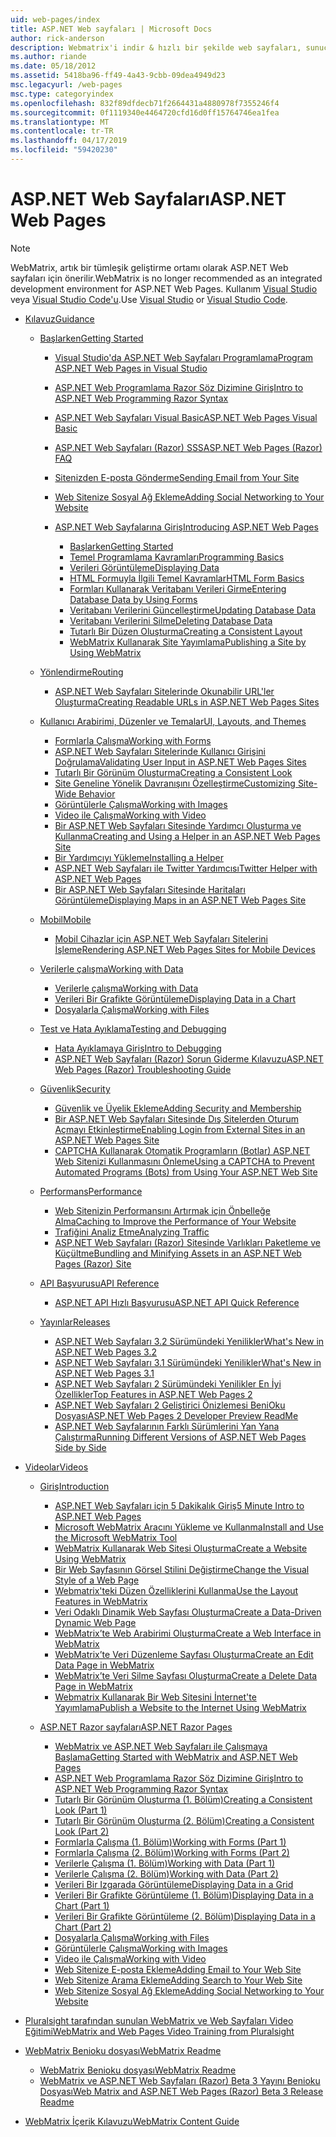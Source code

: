 ```yaml
---
uid: web-pages/index
title: ASP.NET Web sayfaları | Microsoft Docs
author: rick-anderson
description: Webmatrix'i indir & hızlı bir şekilde web sayfaları, sunucu kodunu HTML ile birleştirmenin basit bir şekilde oluşturmayı öğrenin.
ms.author: riande
ms.date: 05/18/2012
ms.assetid: 5418ba96-ff49-4a43-9cbb-09dea4949d23
msc.legacyurl: /web-pages
msc.type: categoryindex
ms.openlocfilehash: 832f89dfdecb71f2664431a4880978f7355246f4
ms.sourcegitcommit: 0f1119340e4464720cfd16d0ff15764746ea1fea
ms.translationtype: MT
ms.contentlocale: tr-TR
ms.lasthandoff: 04/17/2019
ms.locfileid: "59420230"
---
```

# <a name="aspnet-web-pages"></a><span data-ttu-id="4e15c-103">ASP.NET Web Sayfaları</span><span class="sxs-lookup"><span data-stu-id="4e15c-103">ASP.NET Web Pages</span></span>


> [!NOTE] 
> <span data-ttu-id="4e15c-104">WebMatrix, artık bir tümleşik geliştirme ortamı olarak ASP.NET Web sayfaları için önerilir.</span><span class="sxs-lookup"><span data-stu-id="4e15c-104">WebMatrix is no longer recommended as an integrated development environment for ASP.NET Web Pages.</span></span> <span data-ttu-id="4e15c-105">Kullanım [Visual Studio](xref:aspnet/web-pages/overview/getting-started/program-asp-net-web-pages-in-visual-studio) veya [Visual Studio Code'u](https://code.visualstudio.com/).</span><span class="sxs-lookup"><span data-stu-id="4e15c-105">Use [Visual Studio](xref:aspnet/web-pages/overview/getting-started/program-asp-net-web-pages-in-visual-studio) or [Visual Studio Code](https://code.visualstudio.com/).</span></span>

- [<span data-ttu-id="4e15c-106">Kılavuz</span><span class="sxs-lookup"><span data-stu-id="4e15c-106">Guidance</span></span>](overview/index.md)

    - [<span data-ttu-id="4e15c-107">Başlarken</span><span class="sxs-lookup"><span data-stu-id="4e15c-107">Getting Started</span></span>](overview/getting-started/index.md)

        - [<span data-ttu-id="4e15c-108">Visual Studio'da ASP.NET Web Sayfaları Programlama</span><span class="sxs-lookup"><span data-stu-id="4e15c-108">Program ASP.NET Web Pages in Visual Studio</span></span>](overview/getting-started/program-asp-net-web-pages-in-visual-studio.md)
        - [<span data-ttu-id="4e15c-109">ASP.NET Web Programlama Razor Söz Dizimine Giriş</span><span class="sxs-lookup"><span data-stu-id="4e15c-109">Intro to ASP.NET Web Programming Razor Syntax</span></span>](overview/getting-started/introducing-razor-syntax-c.md)
        - [<span data-ttu-id="4e15c-110">ASP.NET Web Sayfaları Visual Basic</span><span class="sxs-lookup"><span data-stu-id="4e15c-110">ASP.NET Web Pages Visual Basic</span></span>](overview/getting-started/introducing-razor-syntax-vb.md)
        - [<span data-ttu-id="4e15c-111">ASP.NET Web Sayfaları (Razor) SSS</span><span class="sxs-lookup"><span data-stu-id="4e15c-111">ASP.NET Web Pages (Razor) FAQ</span></span>](overview/getting-started/aspnet-web-pages-razor-faq.md)
        - [<span data-ttu-id="4e15c-112">Sitenizden E-posta Gönderme</span><span class="sxs-lookup"><span data-stu-id="4e15c-112">Sending Email from Your Site</span></span>](overview/getting-started/11-adding-email-to-your-web-site.md)
        - [<span data-ttu-id="4e15c-113">Web Sitenize Sosyal Ağ Ekleme</span><span class="sxs-lookup"><span data-stu-id="4e15c-113">Adding Social Networking to Your Website</span></span>](overview/getting-started/13-adding-social-networking-to-your-web-site.md)
        - [<span data-ttu-id="4e15c-114">ASP.NET Web Sayfalarına Giriş</span><span class="sxs-lookup"><span data-stu-id="4e15c-114">Introducing ASP.NET Web Pages</span></span>](overview/getting-started/introducing-aspnet-web-pages-2/index.md)

            - [<span data-ttu-id="4e15c-115">Başlarken</span><span class="sxs-lookup"><span data-stu-id="4e15c-115">Getting Started</span></span>](overview/getting-started/introducing-aspnet-web-pages-2/getting-started.md)
            - [<span data-ttu-id="4e15c-116">Temel Programlama Kavramları</span><span class="sxs-lookup"><span data-stu-id="4e15c-116">Programming Basics</span></span>](overview/getting-started/introducing-aspnet-web-pages-2/intro-to-web-pages-programming.md)
            - [<span data-ttu-id="4e15c-117">Verileri Görüntüleme</span><span class="sxs-lookup"><span data-stu-id="4e15c-117">Displaying Data</span></span>](overview/getting-started/introducing-aspnet-web-pages-2/displaying-data.md)
            - [<span data-ttu-id="4e15c-118">HTML Formuyla İlgili Temel Kavramlar</span><span class="sxs-lookup"><span data-stu-id="4e15c-118">HTML Form Basics</span></span>](overview/getting-started/introducing-aspnet-web-pages-2/form-basics.md)
            - [<span data-ttu-id="4e15c-119">Formları Kullanarak Veritabanı Verileri Girme</span><span class="sxs-lookup"><span data-stu-id="4e15c-119">Entering Database Data by Using Forms</span></span>](overview/getting-started/introducing-aspnet-web-pages-2/entering-data.md)
            - [<span data-ttu-id="4e15c-120">Veritabanı Verilerini Güncelleştirme</span><span class="sxs-lookup"><span data-stu-id="4e15c-120">Updating Database Data</span></span>](overview/getting-started/introducing-aspnet-web-pages-2/updating-data.md)
            - [<span data-ttu-id="4e15c-121">Veritabanı Verilerini Silme</span><span class="sxs-lookup"><span data-stu-id="4e15c-121">Deleting Database Data</span></span>](overview/getting-started/introducing-aspnet-web-pages-2/deleting-data.md)
            - [<span data-ttu-id="4e15c-122">Tutarlı Bir Düzen Oluşturma</span><span class="sxs-lookup"><span data-stu-id="4e15c-122">Creating a Consistent Layout</span></span>](overview/getting-started/introducing-aspnet-web-pages-2/layouts.md)
            - [<span data-ttu-id="4e15c-123">WebMatrix Kullanarak Site Yayımlama</span><span class="sxs-lookup"><span data-stu-id="4e15c-123">Publishing a Site by Using WebMatrix</span></span>](overview/getting-started/introducing-aspnet-web-pages-2/publishing.md)
    - [<span data-ttu-id="4e15c-124">Yönlendirme</span><span class="sxs-lookup"><span data-stu-id="4e15c-124">Routing</span></span>](overview/routing/index.md)

        - [<span data-ttu-id="4e15c-125">ASP.NET Web Sayfaları Sitelerinde Okunabilir URL'ler Oluşturma</span><span class="sxs-lookup"><span data-stu-id="4e15c-125">Creating Readable URLs in ASP.NET Web Pages Sites</span></span>](overview/routing/creating-readable-urls-in-aspnet-web-pages-sites.md)
    - [<span data-ttu-id="4e15c-126">Kullanıcı Arabirimi, Düzenler ve Temalar</span><span class="sxs-lookup"><span data-stu-id="4e15c-126">UI, Layouts, and Themes</span></span>](overview/ui-layouts-and-themes/index.md)

        - [<span data-ttu-id="4e15c-127">Formlarla Çalışma</span><span class="sxs-lookup"><span data-stu-id="4e15c-127">Working with Forms</span></span>](overview/ui-layouts-and-themes/4-working-with-forms.md)
        - [<span data-ttu-id="4e15c-128">ASP.NET Web Sayfaları Sitelerinde Kullanıcı Girişini Doğrulama</span><span class="sxs-lookup"><span data-stu-id="4e15c-128">Validating User Input in ASP.NET Web Pages Sites</span></span>](overview/ui-layouts-and-themes/validating-user-input-in-aspnet-web-pages-sites.md)
        - [<span data-ttu-id="4e15c-129">Tutarlı Bir Görünüm Oluşturma</span><span class="sxs-lookup"><span data-stu-id="4e15c-129">Creating a Consistent Look</span></span>](overview/ui-layouts-and-themes/3-creating-a-consistent-look.md)
        - [<span data-ttu-id="4e15c-130">Site Geneline Yönelik Davranışını Özelleştirme</span><span class="sxs-lookup"><span data-stu-id="4e15c-130">Customizing Site-Wide Behavior</span></span>](overview/ui-layouts-and-themes/18-customizing-site-wide-behavior.md)
        - [<span data-ttu-id="4e15c-131">Görüntülerle Çalışma</span><span class="sxs-lookup"><span data-stu-id="4e15c-131">Working with Images</span></span>](overview/ui-layouts-and-themes/9-working-with-images.md)
        - [<span data-ttu-id="4e15c-132">Video ile Çalışma</span><span class="sxs-lookup"><span data-stu-id="4e15c-132">Working with Video</span></span>](overview/ui-layouts-and-themes/10-working-with-video.md)
        - [<span data-ttu-id="4e15c-133">Bir ASP.NET Web Sayfaları Sitesinde Yardımcı Oluşturma ve Kullanma</span><span class="sxs-lookup"><span data-stu-id="4e15c-133">Creating and Using a Helper in an ASP.NET Web Pages Site</span></span>](overview/ui-layouts-and-themes/creating-and-using-a-helper-in-an-aspnet-web-pages-site.md)
        - [<span data-ttu-id="4e15c-134">Bir Yardımcıyı Yükleme</span><span class="sxs-lookup"><span data-stu-id="4e15c-134">Installing a Helper</span></span>](overview/ui-layouts-and-themes/installing-helpers.md)
        - [<span data-ttu-id="4e15c-135">ASP.NET Web Sayfaları ile Twitter Yardımcısı</span><span class="sxs-lookup"><span data-stu-id="4e15c-135">Twitter Helper with ASP.NET Web Pages</span></span>](overview/ui-layouts-and-themes/twitter-helper.md)
        - [<span data-ttu-id="4e15c-136">Bir ASP.NET Web Sayfaları Sitesinde Haritaları Görüntüleme</span><span class="sxs-lookup"><span data-stu-id="4e15c-136">Displaying Maps in an ASP.NET Web Pages Site</span></span>](overview/ui-layouts-and-themes/displaying-maps-in-an-aspnet-web-pages-site.md)
    - [<span data-ttu-id="4e15c-137">Mobil</span><span class="sxs-lookup"><span data-stu-id="4e15c-137">Mobile</span></span>](overview/mobile/index.md)

        - [<span data-ttu-id="4e15c-138">Mobil Cihazlar için ASP.NET Web Sayfaları Sitelerini İşleme</span><span class="sxs-lookup"><span data-stu-id="4e15c-138">Rendering ASP.NET Web Pages Sites for Mobile Devices</span></span>](overview/mobile/rendering-aspnet-web-pages-sites-for-mobile-devices.md)
    - [<span data-ttu-id="4e15c-139">Verilerle çalışma</span><span class="sxs-lookup"><span data-stu-id="4e15c-139">Working with Data</span></span>](overview/data/index.md)

        - [<span data-ttu-id="4e15c-140">Verilerle çalışma</span><span class="sxs-lookup"><span data-stu-id="4e15c-140">Working with Data</span></span>](overview/data/5-working-with-data.md)
        - [<span data-ttu-id="4e15c-141">Verileri Bir Grafikte Görüntüleme</span><span class="sxs-lookup"><span data-stu-id="4e15c-141">Displaying Data in a Chart</span></span>](overview/data/7-displaying-data-in-a-chart.md)
        - [<span data-ttu-id="4e15c-142">Dosyalarla Çalışma</span><span class="sxs-lookup"><span data-stu-id="4e15c-142">Working with Files</span></span>](overview/data/working-with-files.md)
    - [<span data-ttu-id="4e15c-143">Test ve Hata Ayıklama</span><span class="sxs-lookup"><span data-stu-id="4e15c-143">Testing and Debugging</span></span>](overview/testing-and-debugging/index.md)

        - [<span data-ttu-id="4e15c-144">Hata Ayıklamaya Giriş</span><span class="sxs-lookup"><span data-stu-id="4e15c-144">Intro to Debugging</span></span>](overview/testing-and-debugging/introduction-to-debugging.md)
        - [<span data-ttu-id="4e15c-145">ASP.NET Web Sayfaları (Razor) Sorun Giderme Kılavuzu</span><span class="sxs-lookup"><span data-stu-id="4e15c-145">ASP.NET Web Pages (Razor) Troubleshooting Guide</span></span>](overview/testing-and-debugging/aspnet-web-pages-razor-troubleshooting-guide.md)
    - [<span data-ttu-id="4e15c-146">Güvenlik</span><span class="sxs-lookup"><span data-stu-id="4e15c-146">Security</span></span>](overview/security/index.md)

        - [<span data-ttu-id="4e15c-147">Güvenlik ve Üyelik Ekleme</span><span class="sxs-lookup"><span data-stu-id="4e15c-147">Adding Security and Membership</span></span>](overview/security/16-adding-security-and-membership.md)
        - [<span data-ttu-id="4e15c-148">Bir ASP.NET Web Sayfaları Sitesinde Dış Sitelerden Oturum Açmayı Etkinleştirme</span><span class="sxs-lookup"><span data-stu-id="4e15c-148">Enabling Login from External Sites in an ASP.NET Web Pages Site</span></span>](overview/security/enabling-login-from-external-sites-in-an-aspnet-web-pages-site.md)
        - [<span data-ttu-id="4e15c-149">CAPTCHA Kullanarak Otomatik Programların (Botlar) ASP.NET Web Sitenizi Kullanmasını Önleme</span><span class="sxs-lookup"><span data-stu-id="4e15c-149">Using a CAPTCHA to Prevent Automated Programs (Bots) from Using Your ASP.NET Web Site</span></span>](overview/security/using-a-catpcha-to-prevent-automated-programs-bots-from-using-your-aspnet-web-site.md)
    - [<span data-ttu-id="4e15c-150">Performans</span><span class="sxs-lookup"><span data-stu-id="4e15c-150">Performance</span></span>](overview/performance-and-traffic/index.md)

        - [<span data-ttu-id="4e15c-151">Web Sitenizin Performansını Artırmak için Önbelleğe Alma</span><span class="sxs-lookup"><span data-stu-id="4e15c-151">Caching to Improve the Performance of Your Website</span></span>](overview/performance-and-traffic/15-caching-to-improve-the-performance-of-your-website.md)
        - [<span data-ttu-id="4e15c-152">Trafiğini Analiz Etme</span><span class="sxs-lookup"><span data-stu-id="4e15c-152">Analyzing Traffic</span></span>](overview/performance-and-traffic/14-analyzing-traffic.md)
        - [<span data-ttu-id="4e15c-153">ASP.NET Web Sayfaları (Razor) Sitesinde Varlıkları Paketleme ve Küçültme</span><span class="sxs-lookup"><span data-stu-id="4e15c-153">Bundling and Minifying Assets in an ASP.NET Web Pages (Razor) Site</span></span>](overview/performance-and-traffic/bundling-and-minifying-assets-in-an-aspnet-web-pages-razor-site.md)
    - [<span data-ttu-id="4e15c-154">API Başvurusu</span><span class="sxs-lookup"><span data-stu-id="4e15c-154">API Reference</span></span>](overview/api-reference/index.md)

        - [<span data-ttu-id="4e15c-155">ASP.NET API Hızlı Başvurusu</span><span class="sxs-lookup"><span data-stu-id="4e15c-155">ASP.NET API Quick Reference</span></span>](overview/api-reference/asp-net-web-pages-api-reference.md)
    - [<span data-ttu-id="4e15c-156">Yayınlar</span><span class="sxs-lookup"><span data-stu-id="4e15c-156">Releases</span></span>](overview/releases/index.md)

        - [<span data-ttu-id="4e15c-157">ASP.NET Web Sayfaları 3.2 Sürümündeki Yenilikler</span><span class="sxs-lookup"><span data-stu-id="4e15c-157">What's New in ASP.NET Web Pages 3.2</span></span>](overview/releases/whats-new-in-aspnet-web-pages-32.md)
        - [<span data-ttu-id="4e15c-158">ASP.NET Web Sayfaları 3.1 Sürümündeki Yenilikler</span><span class="sxs-lookup"><span data-stu-id="4e15c-158">What's New in ASP.NET Web Pages 3.1</span></span>](overview/releases/whats-new-aspnet-web-pages-31.md)
        - [<span data-ttu-id="4e15c-159">ASP.NET Web Sayfaları 2 Sürümündeki Yenilikler En İyi Özellikler</span><span class="sxs-lookup"><span data-stu-id="4e15c-159">Top Features in ASP.NET Web Pages 2</span></span>](overview/releases/top-features-in-web-pages-2.md)
        - [<span data-ttu-id="4e15c-160">ASP.NET Web Sayfaları 2 Geliştirici Önizlemesi BeniOku Dosyası</span><span class="sxs-lookup"><span data-stu-id="4e15c-160">ASP.NET Web Pages 2 Developer Preview ReadMe</span></span>](overview/releases/aspnet-web-pages-2-developer-preview-readme.md)
        - [<span data-ttu-id="4e15c-161">ASP.NET Web Sayfalarının Farklı Sürümlerini Yan Yana Çalıştırma</span><span class="sxs-lookup"><span data-stu-id="4e15c-161">Running Different Versions of ASP.NET Web Pages Side by Side</span></span>](overview/releases/running-v1-and-v2-sites-side-by-side.md)
- [<span data-ttu-id="4e15c-162">Videolar</span><span class="sxs-lookup"><span data-stu-id="4e15c-162">Videos</span></span>](videos/index.md)

    - [<span data-ttu-id="4e15c-163">Giriş</span><span class="sxs-lookup"><span data-stu-id="4e15c-163">Introduction</span></span>](videos/introduction/index.md)

        - [<span data-ttu-id="4e15c-164">ASP.NET Web Sayfaları için 5 Dakikalık Giriş</span><span class="sxs-lookup"><span data-stu-id="4e15c-164">5 Minute Intro to ASP.NET Web Pages</span></span>](videos/introduction/5-minute-introduction-to-aspnet-web-pages.md)
        - [<span data-ttu-id="4e15c-165">Microsoft WebMatrix Aracını Yükleme ve Kullanma</span><span class="sxs-lookup"><span data-stu-id="4e15c-165">Install and Use the Microsoft WebMatrix Tool</span></span>](videos/introduction/install-and-use-the-microsoft-webmatrix-tool.md)
        - [<span data-ttu-id="4e15c-166">WebMatrix Kullanarak Web Sitesi Oluşturma</span><span class="sxs-lookup"><span data-stu-id="4e15c-166">Create a Website Using WebMatrix</span></span>](videos/introduction/create-a-website-using-webmatrix.md)
        - [<span data-ttu-id="4e15c-167">Bir Web Sayfasının Görsel Stilini Değiştirme</span><span class="sxs-lookup"><span data-stu-id="4e15c-167">Change the Visual Style of a Web Page</span></span>](videos/introduction/change-the-visual-style-of-a-web-page.md)
        - [<span data-ttu-id="4e15c-168">Webmatrix'teki Düzen Özelliklerini Kullanma</span><span class="sxs-lookup"><span data-stu-id="4e15c-168">Use the Layout Features in WebMatrix</span></span>](videos/introduction/use-the-layout-features-in-webmatrix.md)
        - [<span data-ttu-id="4e15c-169">Veri Odaklı Dinamik Web Sayfası Oluşturma</span><span class="sxs-lookup"><span data-stu-id="4e15c-169">Create a Data-Driven Dynamic Web Page</span></span>](videos/introduction/create-a-data-driven-dynamic-web-page.md)
        - [<span data-ttu-id="4e15c-170">WebMatrix’te Web Arabirimi Oluşturma</span><span class="sxs-lookup"><span data-stu-id="4e15c-170">Create a Web Interface in WebMatrix</span></span>](videos/introduction/create-a-web-interface-in-webmatrix.md)
        - [<span data-ttu-id="4e15c-171">WebMatrix’te Veri Düzenleme Sayfası Oluşturma</span><span class="sxs-lookup"><span data-stu-id="4e15c-171">Create an Edit Data Page in WebMatrix</span></span>](videos/introduction/create-an-edit-data-page-in-webmatrix.md)
        - [<span data-ttu-id="4e15c-172">WebMatrix’te Veri Silme Sayfası Oluşturma</span><span class="sxs-lookup"><span data-stu-id="4e15c-172">Create a Delete Data Page in WebMatrix</span></span>](videos/introduction/create-a-delete-data-page-in-webmatrix.md)
        - [<span data-ttu-id="4e15c-173">Webmatrix Kullanarak Bir Web Sitesini İnternet'te Yayımlama</span><span class="sxs-lookup"><span data-stu-id="4e15c-173">Publish a Website to the Internet Using WebMatrix</span></span>](videos/introduction/publish-a-website-to-the-internet-using-webmatrix.md)
    - [<span data-ttu-id="4e15c-174">ASP.NET Razor sayfaları</span><span class="sxs-lookup"><span data-stu-id="4e15c-174">ASP.NET Razor Pages</span></span>](videos/aspnet-razor-pages/index.md)

        - [<span data-ttu-id="4e15c-175">WebMatrix ve ASP.NET Web Sayfaları ile Çalışmaya Başlama</span><span class="sxs-lookup"><span data-stu-id="4e15c-175">Getting Started with WebMatrix and ASP.NET Web Pages</span></span>](videos/aspnet-razor-pages/getting-started-with-webmatrix-and-aspnet-web-pages.md)
        - [<span data-ttu-id="4e15c-176">ASP.NET Web Programlama Razor Söz Dizimine Giriş</span><span class="sxs-lookup"><span data-stu-id="4e15c-176">Intro to ASP.NET Web Programming Razor Syntax</span></span>](videos/aspnet-razor-pages/introduction-to-aspnet-web-programming-using-the-razor-syntax.md)
        - [<span data-ttu-id="4e15c-177">Tutarlı Bir Görünüm Oluşturma (1. Bölüm)</span><span class="sxs-lookup"><span data-stu-id="4e15c-177">Creating a Consistent Look (Part 1)</span></span>](videos/aspnet-razor-pages/creating-a-consistent-look-part-1.md)
        - [<span data-ttu-id="4e15c-178">Tutarlı Bir Görünüm Oluşturma (2. Bölüm)</span><span class="sxs-lookup"><span data-stu-id="4e15c-178">Creating a Consistent Look (Part 2)</span></span>](videos/aspnet-razor-pages/creating-a-consistent-look-part-2.md)
        - [<span data-ttu-id="4e15c-179">Formlarla Çalışma (1. Bölüm)</span><span class="sxs-lookup"><span data-stu-id="4e15c-179">Working with Forms (Part 1)</span></span>](videos/aspnet-razor-pages/working-with-forms-part-1.md)
        - [<span data-ttu-id="4e15c-180">Formlarla Çalışma (2. Bölüm)</span><span class="sxs-lookup"><span data-stu-id="4e15c-180">Working with Forms (Part 2)</span></span>](videos/aspnet-razor-pages/working-with-forms-part-2.md)
        - [<span data-ttu-id="4e15c-181">Verilerle Çalışma (1. Bölüm)</span><span class="sxs-lookup"><span data-stu-id="4e15c-181">Working with Data (Part 1)</span></span>](videos/aspnet-razor-pages/working-with-data-part-1.md)
        - [<span data-ttu-id="4e15c-182">Verilerle Çalışma (2. Bölüm)</span><span class="sxs-lookup"><span data-stu-id="4e15c-182">Working with Data (Part 2)</span></span>](videos/aspnet-razor-pages/working-with-data-part-2.md)
        - [<span data-ttu-id="4e15c-183">Verileri Bir Izgarada Görüntüleme</span><span class="sxs-lookup"><span data-stu-id="4e15c-183">Displaying Data in a Grid</span></span>](videos/aspnet-razor-pages/displaying-data-in-a-grid.md)
        - [<span data-ttu-id="4e15c-184">Verileri Bir Grafikte Görüntüleme (1. Bölüm)</span><span class="sxs-lookup"><span data-stu-id="4e15c-184">Displaying Data in a Chart (Part 1)</span></span>](videos/aspnet-razor-pages/displaying-data-in-a-chart-part-1.md)
        - [<span data-ttu-id="4e15c-185">Verileri Bir Grafikte Görüntüleme (2. Bölüm)</span><span class="sxs-lookup"><span data-stu-id="4e15c-185">Displaying Data in a Chart (Part 2)</span></span>](videos/aspnet-razor-pages/displaying-data-in-a-chart-part-2.md)
        - [<span data-ttu-id="4e15c-186">Dosyalarla Çalışma</span><span class="sxs-lookup"><span data-stu-id="4e15c-186">Working with Files</span></span>](videos/aspnet-razor-pages/working-with-files.md)
        - [<span data-ttu-id="4e15c-187">Görüntülerle Çalışma</span><span class="sxs-lookup"><span data-stu-id="4e15c-187">Working with Images</span></span>](videos/aspnet-razor-pages/working-with-images.md)
        - [<span data-ttu-id="4e15c-188">Video ile Çalışma</span><span class="sxs-lookup"><span data-stu-id="4e15c-188">Working with Video</span></span>](videos/aspnet-razor-pages/working-with-video.md)
        - [<span data-ttu-id="4e15c-189">Web Sitenize E-posta Ekleme</span><span class="sxs-lookup"><span data-stu-id="4e15c-189">Adding Email to Your Web Site</span></span>](videos/aspnet-razor-pages/adding-email-to-your-web-site.md)
        - [<span data-ttu-id="4e15c-190">Web Sitenize Arama Ekleme</span><span class="sxs-lookup"><span data-stu-id="4e15c-190">Adding Search to Your Web Site</span></span>](videos/aspnet-razor-pages/adding-search-to-your-web-site.md)
        - [<span data-ttu-id="4e15c-191">Web Sitenize Sosyal Ağ Ekleme</span><span class="sxs-lookup"><span data-stu-id="4e15c-191">Adding Social Networking to Your Website</span></span>](videos/aspnet-razor-pages/adding-social-networking-to-your-website.md)
- [<span data-ttu-id="4e15c-192">Pluralsight tarafından sunulan WebMatrix ve Web Sayfaları Video Eğitimi</span><span class="sxs-lookup"><span data-stu-id="4e15c-192">WebMatrix and Web Pages Video Training from Pluralsight</span></span>](pluralsight.md)
- [<span data-ttu-id="4e15c-193">WebMatrix Benioku dosyası</span><span class="sxs-lookup"><span data-stu-id="4e15c-193">WebMatrix Readme</span></span>](readme/index.md)

    - [<span data-ttu-id="4e15c-194">WebMatrix Benioku dosyası</span><span class="sxs-lookup"><span data-stu-id="4e15c-194">WebMatrix Readme</span></span>](readme/overview.md)
    - [<span data-ttu-id="4e15c-195">WebMatrix ve ASP.NET Web Sayfaları (Razor) Beta 3 Yayını Benioku Dosyası</span><span class="sxs-lookup"><span data-stu-id="4e15c-195">Web Matrix and ASP.NET Web Pages (Razor) Beta 3 Release Readme</span></span>](readme/beta3.md)
- [<span data-ttu-id="4e15c-196">WebMatrix İçerik Kılavuzu</span><span class="sxs-lookup"><span data-stu-id="4e15c-196">WebMatrix Content Guide</span></span>](content-guide.md)
